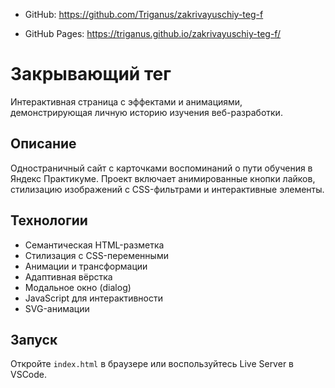 - GitHub: https://github.com/Triganus/zakrivayuschiy-teg-f

- GitHub Pages: https://triganus.github.io/zakrivayuschiy-teg-f/

# Закрывающий тег

Интерактивная страница с эффектами и анимациями, демонстрирующая личную историю изучения веб-разработки.

## Описание

Одностраничный сайт с карточками воспоминаний о пути обучения в Яндекс Практикуме. 
Проект включает анимированные кнопки лайков, стилизацию изображений с CSS-фильтрами 
и интерактивные элементы.

## Технологии

- Семантическая HTML-разметка
- Стилизация с CSS-переменными
- Анимации и трансформации
- Адаптивная вёрстка
- Модальное окно (dialog)
- JavaScript для интерактивности
- SVG-анимации

## Запуск

Откройте `index.html` в браузере или воспользуйтесь Live Server в VSCode.




